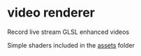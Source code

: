 # video renderer

Record live stream GLSL enhanced videos

Simple shaders included in the [assets](https://github.com/ychenz/video_renderer/tree/master/app/src/main/assets) folder
